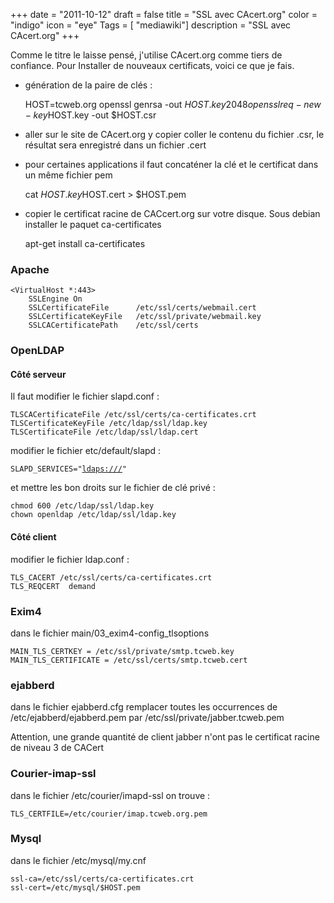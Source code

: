 +++
date = "2011-10-12"
draft = false
title = "SSL avec CAcert.org"
color = "indigo"
icon = "eye"
Tags = [ "mediawiki"]
description = "SSL avec CAcert.org"
+++

Comme le titre le laisse pensé, j'utilise CAcert.org comme tiers de
confiance. Pour Installer de nouveaux certificats, voici ce que je fais.

-   génération de la paire de clés :

    HOST=tcweb.org
    openssl genrsa -out $HOST.key 2048
    openssl req -new -key $HOST.key -out $HOST.csr

-   aller sur le site de CAcert.org y copier coller le contenu du
    fichier .csr, le résultat sera enregistré dans un fichier .cert
-   pour certaines applications il faut concaténer la clé et le
    certificat dans un même fichier pem

    cat $HOST.key $HOST.cert > $HOST.pem

-   copier le certificat racine de CACcert.org sur votre disque. Sous
    debian installer le paquet ca-certificates

    apt-get install ca-certificates

### Apache

    <VirtualHost *:443>
        SSLEngine On
        SSLCertificateFile      /etc/ssl/certs/webmail.cert
        SSLCertificateKeyFile   /etc/ssl/private/webmail.key
        SSLCACertificatePath    /etc/ssl/certs

### OpenLDAP

#### Côté serveur

Il faut modifier le fichier slapd.conf :

    TLSCACertificateFile /etc/ssl/certs/ca-certificates.crt
    TLSCertificateKeyFile /etc/ldap/ssl/ldap.key
    TLSCertificateFile /etc/ldap/ssl/ldap.cert

modifier le fichier etc/default/slapd :

`SLAPD_SERVICES="`[`ldaps:///`](ldaps:///)`"`

et mettre les bon droits sur le fichier de clé privé :

    chmod 600 /etc/ldap/ssl/ldap.key
    chown openldap /etc/ldap/ssl/ldap.key

#### Côté client

modifier le fichier ldap.conf :

    TLS_CACERT /etc/ssl/certs/ca-certificates.crt
    TLS_REQCERT  demand

### Exim4

dans le fichier main/03\_exim4-config\_tlsoptions

    MAIN_TLS_CERTKEY = /etc/ssl/private/smtp.tcweb.key
    MAIN_TLS_CERTIFICATE = /etc/ssl/certs/smtp.tcweb.cert

### ejabberd

dans le fichier ejabberd.cfg remplacer toutes les occurrences de
/etc/ejabberd/ejabberd.pem par /etc/ssl/private/jabber.tcweb.pem

Attention, une grande quantité de client jabber n'ont pas le certificat
racine de niveau 3 de CACert

### Courier-imap-ssl

dans le fichier /etc/courier/imapd-ssl on trouve :

    TLS_CERTFILE=/etc/courier/imap.tcweb.org.pem

### Mysql

dans le fichier /etc/mysql/my.cnf

    ssl-ca=/etc/ssl/certs/ca-certificates.crt
    ssl-cert=/etc/mysql/$HOST.pem
